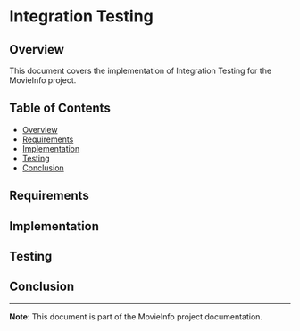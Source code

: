 ﻿# Integration Testing

## Overview

This document covers the implementation of Integration Testing for the MovieInfo project.

## Table of Contents

- [Overview](#overview)
- [Requirements](#requirements)
- [Implementation](#implementation)
- [Testing](#testing)
- [Conclusion](#conclusion)

## Requirements

<!-- Add requirements here -->

## Implementation

<!-- Add implementation details here -->

## Testing

<!-- Add testing information here -->

## Conclusion

<!-- Add conclusion here -->

---

**Note**: This document is part of the MovieInfo project documentation.
